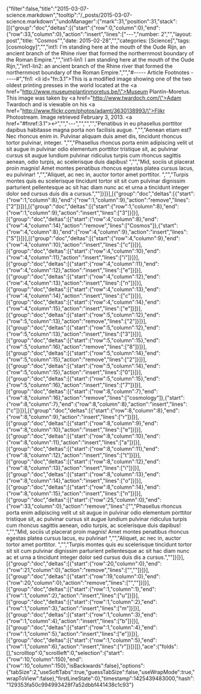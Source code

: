{"filter":false,"title":"2015-03-07-science.markdown","tooltip":"/_posts/2015-03-07-science.markdown","undoManager":{"mark":31,"position":31,"stack":[[{"group":"doc","deltas":[{"start":{"row":0,"column":0},"end":{"row":33,"column":0},"action":"insert","lines":["---","number: 2","","layout: post","title: \"Cosmos\"","date: 2015-02-28","","categories: [Science]","tags: [cosmology]","","int1: I'm standing here at the mouth of the Oude Rijn, an ancient branch of the Rhine river that formed the northernmost boundary of the Roman Empire.","","int1-lin1: I am standing here at the mouth of the Oude Rijn,","int1-lin2: an ancient branch of the Rhine river that formed the northernmost boundary of the Roman Empire.","","#----- Article Footnotes -----#","fn1: <li id=\"fn:3.1\">This is a modified image showing one of the two oldest printing presses in the world located at the <a href=\"http://www.museumplantinmoretus.be/\">Museum Plantin-Moretus</a>. This image was taken by <a href=\"http://www.twardoch.com/\">Adam Twardoch</a> and is viewable on his <a href=\"http://www.flickr.com/photos/adamt/3630138993/\">Flikr Photostream</a>. Image retrieved February 3, 2013. <a href=\"#fnref:3.1\">&#8617;</a></li>","","---","","","","Penatibus in eu phasellus porttitor dapibus habitasse magna porta non facilisis augue. ","","Aenean etiam est? Nec rhoncus enim in. Pulvinar aliquam duis amet dis, tincidunt rhoncus tortor pulvinar, integer. ","","Phasellus rhoncus porta enim adipiscing velit ut sit augue in pulvinar odio elementum porttitor tristique sit, ac pulvinar cursus sit augue lundium pulvinar ridiculus turpis cum rhoncus sagittis aenean, odio turpis, ac scelerisque duis dapibus! ","","Mid, sociis ut placerat proin magnis! Amet montes penatibus rhoncus egestas platea cursus lacus, eu pulvinar! ","","Aliquet, ac nec in, auctor tortor amet porttitor. ","","Turpis montes quis eu scelerisque tincidunt tortor sit sit cum pulvinar dignissim parturient pellentesque ac sit hac diam nunc ac et urna a tincidunt integer dolor sed cursus duis dis a cursus.",""]}]}],[{"group":"doc","deltas":[{"start":{"row":1,"column":8},"end":{"row":1,"column":9},"action":"remove","lines":["2"]}]}],[{"group":"doc","deltas":[{"start":{"row":1,"column":8},"end":{"row":1,"column":9},"action":"insert","lines":["3"]}]}],[{"group":"doc","deltas":[{"start":{"row":4,"column":8},"end":{"row":4,"column":14},"action":"remove","lines":["Cosmos"]},{"start":{"row":4,"column":8},"end":{"row":4,"column":9},"action":"insert","lines":["S"]}]}],[{"group":"doc","deltas":[{"start":{"row":4,"column":9},"end":{"row":4,"column":10},"action":"insert","lines":["c"]}]}],[{"group":"doc","deltas":[{"start":{"row":4,"column":10},"end":{"row":4,"column":11},"action":"insert","lines":["i"]}]}],[{"group":"doc","deltas":[{"start":{"row":4,"column":11},"end":{"row":4,"column":12},"action":"insert","lines":["e"]}]}],[{"group":"doc","deltas":[{"start":{"row":4,"column":12},"end":{"row":4,"column":13},"action":"insert","lines":["n"]}]}],[{"group":"doc","deltas":[{"start":{"row":4,"column":13},"end":{"row":4,"column":14},"action":"insert","lines":["c"]}]}],[{"group":"doc","deltas":[{"start":{"row":4,"column":14},"end":{"row":4,"column":15},"action":"insert","lines":["e"]}]}],[{"group":"doc","deltas":[{"start":{"row":5,"column":12},"end":{"row":5,"column":13},"action":"remove","lines":["2"]}]}],[{"group":"doc","deltas":[{"start":{"row":5,"column":12},"end":{"row":5,"column":13},"action":"insert","lines":["3"]}]}],[{"group":"doc","deltas":[{"start":{"row":5,"column":15},"end":{"row":5,"column":16},"action":"remove","lines":["8"]}]}],[{"group":"doc","deltas":[{"start":{"row":5,"column":14},"end":{"row":5,"column":15},"action":"remove","lines":["2"]}]}],[{"group":"doc","deltas":[{"start":{"row":5,"column":14},"end":{"row":5,"column":15},"action":"insert","lines":["0"]}]}],[{"group":"doc","deltas":[{"start":{"row":5,"column":15},"end":{"row":5,"column":16},"action":"insert","lines":["7"]}]}],[{"group":"doc","deltas":[{"start":{"row":8,"column":7},"end":{"row":8,"column":16},"action":"remove","lines":["cosmology"]},{"start":{"row":8,"column":7},"end":{"row":8,"column":8},"action":"insert","lines":["c"]}]}],[{"group":"doc","deltas":[{"start":{"row":8,"column":8},"end":{"row":8,"column":9},"action":"insert","lines":["r"]}]}],[{"group":"doc","deltas":[{"start":{"row":8,"column":9},"end":{"row":8,"column":10},"action":"insert","lines":["e"]}]}],[{"group":"doc","deltas":[{"start":{"row":8,"column":10},"end":{"row":8,"column":11},"action":"insert","lines":["a"]}]}],[{"group":"doc","deltas":[{"start":{"row":8,"column":11},"end":{"row":8,"column":12},"action":"insert","lines":["t"]}]}],[{"group":"doc","deltas":[{"start":{"row":8,"column":12},"end":{"row":8,"column":13},"action":"insert","lines":["i"]}]}],[{"group":"doc","deltas":[{"start":{"row":8,"column":13},"end":{"row":8,"column":14},"action":"insert","lines":["o"]}]}],[{"group":"doc","deltas":[{"start":{"row":8,"column":14},"end":{"row":8,"column":15},"action":"insert","lines":["n"]}]}],[{"group":"doc","deltas":[{"start":{"row":25,"column":0},"end":{"row":33,"column":0},"action":"remove","lines":["","Phasellus rhoncus porta enim adipiscing velit ut sit augue in pulvinar odio elementum porttitor tristique sit, ac pulvinar cursus sit augue lundium pulvinar ridiculus turpis cum rhoncus sagittis aenean, odio turpis, ac scelerisque duis dapibus! ","","Mid, sociis ut placerat proin magnis! Amet montes penatibus rhoncus egestas platea cursus lacus, eu pulvinar! ","","Aliquet, ac nec in, auctor tortor amet porttitor. ","","Turpis montes quis eu scelerisque tincidunt tortor sit sit cum pulvinar dignissim parturient pellentesque ac sit hac diam nunc ac et urna a tincidunt integer dolor sed cursus duis dis a cursus.",""]}]}],[{"group":"doc","deltas":[{"start":{"row":20,"column":0},"end":{"row":21,"column":0},"action":"remove","lines":["",""]}]}],[{"group":"doc","deltas":[{"start":{"row":19,"column":0},"end":{"row":20,"column":0},"action":"remove","lines":["",""]}]}],[{"group":"doc","deltas":[{"start":{"row":1,"column":1},"end":{"row":1,"column":2},"action":"insert","lines":["u"]}]}],[{"group":"doc","deltas":[{"start":{"row":1,"column":2},"end":{"row":1,"column":3},"action":"insert","lines":["m"]}]}],[{"group":"doc","deltas":[{"start":{"row":1,"column":3},"end":{"row":1,"column":4},"action":"insert","lines":["b"]}]}],[{"group":"doc","deltas":[{"start":{"row":1,"column":4},"end":{"row":1,"column":5},"action":"insert","lines":["e"]}]}],[{"group":"doc","deltas":[{"start":{"row":1,"column":5},"end":{"row":1,"column":6},"action":"insert","lines":["r"]}]}]]},"ace":{"folds":[],"scrolltop":0,"scrollleft":0,"selection":{"start":{"row":10,"column":150},"end":{"row":10,"column":150},"isBackwards":false},"options":{"tabSize":2,"useSoftTabs":true,"guessTabSize":false,"useWrapMode":true,"wrapToView":false},"firstLineState":0},"timestamp":1425439483000,"hash":"129353fa50c994993428f7a52dbbf441438c1c93"}